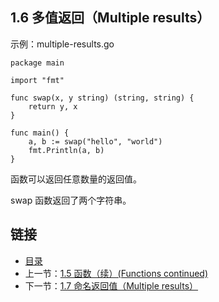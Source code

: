 ## 1.6 多值返回（Multiple results）

示例：multiple-results.go

	package main

	import "fmt"

	func swap(x, y string) (string, string) {
		return y, x
	}

	func main() {
		a, b := swap("hello", "world")
		fmt.Println(a, b)
	}

函数可以返回任意数量的返回值。

swap 函数返回了两个字符串。

## 链接
* [目录](https://github.com/alphaxlvii/go-zh/blob/master/tour/directory.md)
* 上一节：[1.5 函数（续）(Functions continued)](https://github.com/alphaxlvii/go-zh/blob/master/tour/01.05.md)
* 下一节：[1.7 命名返回值（Multiple results）](https://github.com/alphaxlvii/go-zh/blob/master/tour/01.07.md)
